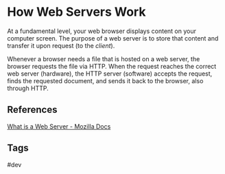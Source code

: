 # How Web Servers Work

At a fundamental level, your web browser displays content on your computer screen. The purpose of a web server is to store that content and transfer it upon request (to the *client*).  

Whenever a browser needs a file that is hosted on a web server, the browser requests the file via HTTP. When the request reaches the correct web server (hardware), the HTTP server (software) accepts the request, finds the requested document, and sends it back to the browser, also through HTTP.

## References
[What is a Web Server - Mozilla Docs](https://developer.mozilla.org/en-US/docs/Learn/Common_questions/What_is_a_web_server)  

## Tags
#dev
